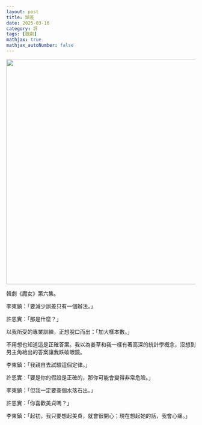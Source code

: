 ```yaml
---
layout: post
title: 誤差
date: 2025-03-16
category: 評
tags: [戲劇]
mathjax: true
mathjax_autoNumber: false
---
```


<img src="/blog/assets/images/2025/witch.jpg" style="display: inlie-block; width: 600px;"/>

韓劇《魔女》第六集。

<!--more-->

李東鎮：「要減少誤差只有一個辦法。」

許恩實：「那是什麼？」

以我所受的專業訓練，正想脫口而出：「加大樣本數。」

不用想也知道這是正確答案。我以為姜草和我一樣有著高深的統計學概念，沒想到男主角給出的答案讓我跌破眼鏡。

李東鎮：「我親自去試驗這個定律。」

許恩實：「要是你的假設是正確的，那你可能會變得非常危險。」

李東鎮：「但我一定要查個水落石出。」

許恩實：「你喜歡美貞嗎？」

李東鎮：「起初，我只要想起美貞，就會很開心；現在想起她的話，我會心痛。」
